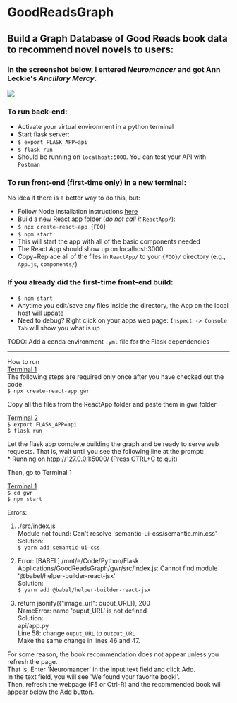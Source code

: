 # GoodReadsGraph
## Build a Graph Database of Good Reads book data to recommend novel novels to users:
### In the screenshot below, I entered _Neuromancer_ and got Ann Leckie's _Ancillary Mercy_. 
![](https://github.com/franckjay/GoodReadsGraph/blob/master/ReactApp/src/ReactApp.png)


### To run back-end:
* Activate your virtual environment in a python terminal
* Start flask server:
* `$ export FLASK_APP=api` 
* `$ flask run`
* Should be running on `localhost:5000`. You can test your API with `Postman`

### To run front-end (first-time only) in a new terminal:
No idea if there is a better way to do this, but:
* Follow Node installation instructions [here]("https://www.youtube.com/watch?v=06pWsB_hoD4&t=233s")
* Build a new React app folder (_do not call it_ `ReactApp/`):
* `$ npx create-react-app {FOO}`
* `$ npm start`
* This will start the app with all of the basic components needed
* The React App should show up on localhost:3000
* Copy+Replace all of the files in `ReactApp/` to your `{FOO}/` directory (e.g., `App.js`, `components/`)

### If you already did the first-time front-end build:
* `$ npm start`
* Anytime you edit/save any files inside the directory, the App on the local host will update
* Need to debug? Right click on your apps web page: `Inspect -> Console Tab` will show you what is up


TODO: Add a conda environment `.yml` file for the Flask dependencies

-------------------------------------------------------------------------

How to run\
<u>Terminal 1</u>\
The following steps are required only once after you have checked out the code.\
`$ npx create-react-app gwr`

Copy all the files from the ReactApp folder and paste them in gwr folder

<u>Terminal 2</u>\
`$ export FLASK_APP=api`\
`$ flask run`

Let the flask app complete building the graph and be ready to serve web requests. That is, wait until you see the following line at the prompt:\
\* Running on htpp://127.0.0.1:5000/ (Press CTRL+C to quit)

Then, go to Terminal 1

<u>Terminal 1</u>\
`$ cd gwr`\
`$ npm start`

Errors:
1. ./src/index.js\
Module not found: Can't resolve 'semantic-ui-css/semantic.min.css'\
Solution:\
`$ yarn add semantic-ui-css`

2. Error: [BABEL] /mnt/e/Code/Python/Flask Applications/GoodReadsGraph/gwr/src/index.js: Cannot find module '@babel/helper-builder-react-jsx'\
Solution:\
`$ yarn add @babel/helper-builder-react-jsx`

3. return jsonify({"image_url": ouput_URL}), 200\
NameError: name 'ouput_URL' is not defined\
Solution:\
api/app.py\
Line 58: change `ouput_URL` to `output_URL`\
Make the same change in lines 46 and 47.

For some reason, the book recommendation does not appear unless you refresh the page.\
That is, Enter 'Neuromancer' in the input text field and click Add.\
In the text field, you will see 'We found your favorite book!'.\
Then, refresh the webpage (F5 or Ctrl-R) and the recommended book will appear below the Add button.
